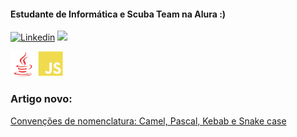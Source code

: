 
#### Estudante de Informática e Scuba Team na Alura :)

[![Linkedin](https://img.shields.io/badge/LinkedIn-0077B5?style=for-the-badge&logo=linkedin&logoColor=white)](https://www.linkedin.com/in/akemitomioka/)
  <a href = "mailto:akemialicetomioka@gmail.com"><img src="https://img.shields.io/badge/-Gmail-%23333?style=for-the-badge&logo=gmail&logoColor=white" target="_blank"></a>
  

<img src="https://raw.githubusercontent.com/devicons/devicon/master/icons/java/java-plain.svg" alt="java" width="40" height="40" />
<img src="https://raw.githubusercontent.com/devicons/devicon/master/icons/javascript/javascript-plain.svg" alt="javascript" width="40" height="40" />

### Artigo novo:
[Convenções de nomenclatura: Camel, Pascal, Kebab e Snake case](https://www.alura.com.br/artigos/convencoes-nomenclatura-camel-pascal-kebab-snake-case)


